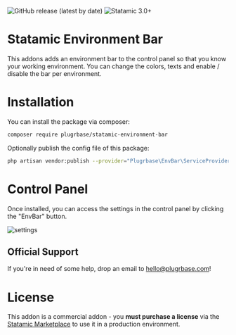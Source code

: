 <!-- statamic:hide -->
![GitHub release (latest by date)](https://img.shields.io/github/v/release/plugrbase/statamic-environment-bar?style=flat-square)
![Statamic 3.0+](https://img.shields.io/badge/Statamic-3.0+-FF269E?style=flat-square&link=https://statamic.com)

# Statamic Environment Bar

<!-- /statamic:hide -->

This addons adds an environment bar to the control panel so that you know your working environment. You can change the colors, texts and enable / disable the bar per environment. 

# Installation

You can install the package via composer:

```bash
composer require plugrbase/statamic-environment-bar
```

Optionally publish the config file of this package:

```bash
php artisan vendor:publish --provider="Plugrbase\EnvBar\ServiceProvider"
```

# Control Panel

Once installed, you can access the settings in the control panel by clicking the "EnvBar" button.

![settings](./docs/settings-form.jpeg)

## Official Support

If you're in need of some help, drop an email to [hello@plugrbase.com](mailto:hello@plugrbase.com)!

# License

This addon is a commercial addon - you **must purchase a license** via the [Statamic Marketplace]([https://statamic.com/addons/double-three-digital/simple-commerce](https://statamic.com/addons/plugrbase/envbar)) to use it in a production environment.
